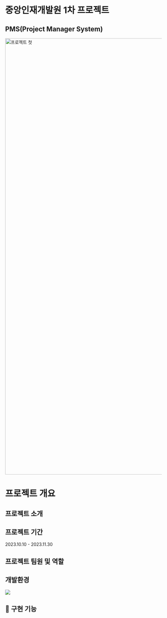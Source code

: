 # 중앙인재개발원 1차 프로젝트 
## PMS(Project Manager System) 

<img width="1397" alt="프로젝트 첫" src="https://github.com/rhkd4129/sundo_project_23501a/assets/77871676/4f6bf9a3-cb4b-411f-9d44-e1f282d13994">

# 프로젝트 개요
## 프로젝트 소개 
## 프로젝트 기간
2023.10.10 - 2023.11.30
## 프로젝트 팀원 및 역할
## 개발환경
  <img src="https://img.shields.io/badge/Spring-6DB33F?style=for-the-badge&logo=Spring&logoColor=white">


  
## 🔭 구현 기능
  

  
  








